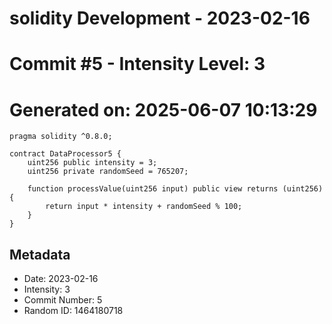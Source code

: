 ﻿# solidity Development - 2023-02-16
# Commit #5 - Intensity Level: 3
# Generated on: 2025-06-07 10:13:29
```solidity
pragma solidity ^0.8.0;

contract DataProcessor5 {
    uint256 public intensity = 3;
    uint256 private randomSeed = 765207;

    function processValue(uint256 input) public view returns (uint256) {
        return input * intensity + randomSeed % 100;
    }
}
```
## Metadata
- Date: 2023-02-16
- Intensity: 3
- Commit Number: 5
- Random ID: 1464180718
